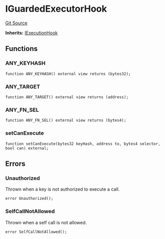 # IGuardedExecutorHook
[Git Source](https://github.com/Uniswap/minimal-delegation/blob/1457ed9d5e0382ab8547f6bc36a3738475e8b5fe/src/hooks/execution/GuardedExecutorHook.sol)

**Inherits:**
[IExecutionHook](/src/interfaces/IExecutionHook.sol/interface.IExecutionHook.md)


## Functions
### ANY_KEYHASH


```solidity
function ANY_KEYHASH() external view returns (bytes32);
```

### ANY_TARGET


```solidity
function ANY_TARGET() external view returns (address);
```

### ANY_FN_SEL


```solidity
function ANY_FN_SEL() external view returns (bytes4);
```

### setCanExecute


```solidity
function setCanExecute(bytes32 keyHash, address to, bytes4 selector, bool can) external;
```

## Errors
### Unauthorized
Thrown when a key is not authorized to execute a call.


```solidity
error Unauthorized();
```

### SelfCallNotAllowed
Thrown when a self call is not allowed.


```solidity
error SelfCallNotAllowed();
```

